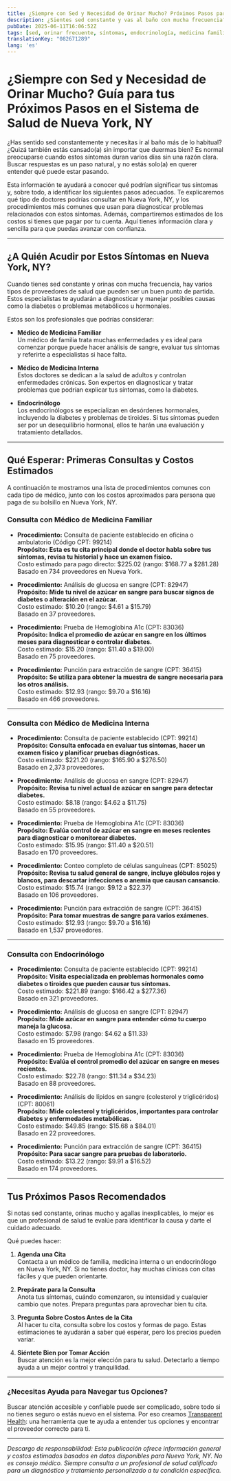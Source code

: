 ```yaml
---
title: ¿Siempre con Sed y Necesidad de Orinar Mucho? Próximos Pasos para tu Cuidado en Nueva York, NY  
description: ¿Sientes sed constante y vas al baño con mucha frecuencia? Aprende a quién acudir y los costos estimados del cuidado en Nueva York, NY.  
pubDate: 2025-06-11T16:06:52Z
tags: [sed, orinar frecuente, síntomas, endocrinología, medicina familiar, medicina interna, Nueva York, costos de salud]
translationKey: "082671289"
lang: 'es'
---
```


# ¿Siempre con Sed y Necesidad de Orinar Mucho? Guía para tus Próximos Pasos en el Sistema de Salud de Nueva York, NY

¿Has sentido sed constantemente y necesitas ir al baño más de lo habitual? ¿Quizá también estás cansado(a) sin importar que duermas bien? Es normal preocuparse cuando estos síntomas duran varios días sin una razón clara. Buscar respuestas es un paso natural, y no estás solo(a) en querer entender qué puede estar pasando.

Esta información te ayudará a conocer qué podrían significar tus síntomas y, sobre todo, a identificar los siguientes pasos adecuados. Te explicaremos qué tipo de doctores podrías consultar en Nueva York, NY, y los procedimientos más comunes que usan para diagnosticar problemas relacionados con estos síntomas. Además, compartiremos estimados de los costos si tienes que pagar por tu cuenta. Aquí tienes información clara y sencilla para que puedas avanzar con confianza.

---

## ¿A Quién Acudir por Estos Síntomas en Nueva York, NY?

Cuando tienes sed constante y orinas con mucha frecuencia, hay varios tipos de proveedores de salud que pueden ser un buen punto de partida. Estos especialistas te ayudarán a diagnosticar y manejar posibles causas como la diabetes o problemas metabólicos u hormonales.

Estos son los profesionales que podrías considerar:

- **Médico de Medicina Familiar**  
  Un médico de familia trata muchas enfermedades y es ideal para comenzar porque puede hacer análisis de sangre, evaluar tus síntomas y referirte a especialistas si hace falta.

- **Médico de Medicina Interna**  
  Estos doctores se dedican a la salud de adultos y controlan enfermedades crónicas. Son expertos en diagnosticar y tratar problemas que podrían explicar tus síntomas, como la diabetes.

- **Endocrinólogo**  
  Los endocrinólogos se especializan en desórdenes hormonales, incluyendo la diabetes y problemas de tiroides. Si tus síntomas pueden ser por un desequilibrio hormonal, ellos te harán una evaluación y tratamiento detallados.

---

## Qué Esperar: Primeras Consultas y Costos Estimados

A continuación te mostramos una lista de procedimientos comunes con cada tipo de médico, junto con los costos aproximados para persona que paga de su bolsillo en Nueva York, NY.

### Consulta con Médico de Medicina Familiar

- **Procedimiento:** Consulta de paciente establecido en oficina o ambulatorio (Código CPT: 99214)  
  **Propósito:** **Esta es tu cita principal donde el doctor habla sobre tus síntomas, revisa tu historial y hace un examen físico.**  
  Costo estimado para pago directo: $225.02 (rango: $168.77 a $281.28)  
  Basado en 734 proveedores en Nueva York.

- **Procedimiento:** Análisis de glucosa en sangre (CPT: 82947)  
  **Propósito:** **Mide tu nivel de azúcar en sangre para buscar signos de diabetes o alteración en el azúcar.**  
  Costo estimado: $10.20 (rango: $4.61 a $15.79)  
  Basado en 37 proveedores.

- **Procedimiento:** Prueba de Hemoglobina A1c (CPT: 83036)  
  **Propósito:** **Indica el promedio de azúcar en sangre en los últimos meses para diagnosticar o controlar diabetes.**  
  Costo estimado: $15.20 (rango: $11.40 a $19.00)  
  Basado en 75 proveedores.

- **Procedimiento:** Punción para extracción de sangre (CPT: 36415)  
  **Propósito:** **Se utiliza para obtener la muestra de sangre necesaria para los otros análisis.**  
  Costo estimado: $12.93 (rango: $9.70 a $16.16)  
  Basado en 466 proveedores.

---

### Consulta con Médico de Medicina Interna

- **Procedimiento:** Consulta de paciente establecido (CPT: 99214)  
  **Propósito:** **Consulta enfocada en evaluar tus síntomas, hacer un examen físico y planificar pruebas diagnósticas.**  
  Costo estimado: $221.20 (rango: $165.90 a $276.50)  
  Basado en 2,373 proveedores.

- **Procedimiento:** Análisis de glucosa en sangre (CPT: 82947)  
  **Propósito:** **Revisa tu nivel actual de azúcar en sangre para detectar diabetes.**  
  Costo estimado: $8.18 (rango: $4.62 a $11.75)  
  Basado en 55 proveedores.

- **Procedimiento:** Prueba de Hemoglobina A1c (CPT: 83036)  
  **Propósito:** **Evalúa control de azúcar en sangre en meses recientes para diagnosticar o monitorear diabetes.**  
  Costo estimado: $15.95 (rango: $11.40 a $20.51)  
  Basado en 170 proveedores.

- **Procedimiento:** Conteo completo de células sanguíneas (CPT: 85025)  
  **Propósito:** **Revisa tu salud general de sangre, incluye glóbulos rojos y blancos, para descartar infecciones o anemia que causan cansancio.**  
  Costo estimado: $15.74 (rango: $9.12 a $22.37)  
  Basado en 106 proveedores.

- **Procedimiento:** Punción para extracción de sangre (CPT: 36415)  
  **Propósito:** **Para tomar muestras de sangre para varios exámenes.**  
  Costo estimado: $12.93 (rango: $9.70 a $16.16)  
  Basado en 1,537 proveedores.

---

### Consulta con Endocrinólogo

- **Procedimiento:** Consulta de paciente establecido (CPT: 99214)  
  **Propósito:** **Visita especializada en problemas hormonales como diabetes o tiroides que pueden causar tus síntomas.**  
  Costo estimado: $221.89 (rango: $166.42 a $277.36)  
  Basado en 321 proveedores.

- **Procedimiento:** Análisis de glucosa en sangre (CPT: 82947)  
  **Propósito:** **Mide azúcar en sangre para entender cómo tu cuerpo maneja la glucosa.**  
  Costo estimado: $7.98 (rango: $4.62 a $11.33)  
  Basado en 15 proveedores.

- **Procedimiento:** Prueba de Hemoglobina A1c (CPT: 83036)  
  **Propósito:** **Evalúa el control promedio del azúcar en sangre en meses recientes.**  
  Costo estimado: $22.78 (rango: $11.34 a $34.23)  
  Basado en 88 proveedores.

- **Procedimiento:** Análisis de lípidos en sangre (colesterol y triglicéridos) (CPT: 80061)  
  **Propósito:** **Mide colesterol y triglicéridos, importantes para controlar diabetes y enfermedades metabólicas.**  
  Costo estimado: $49.85 (rango: $15.68 a $84.01)  
  Basado en 22 proveedores.

- **Procedimiento:** Punción para extracción de sangre (CPT: 36415)  
  **Propósito:** **Para sacar sangre para pruebas de laboratorio.**  
  Costo estimado: $13.22 (rango: $9.91 a $16.52)  
  Basado en 174 proveedores.

---

## Tus Próximos Pasos Recomendados

Si notas sed constante, orinas mucho y agallas inexplicables, lo mejor es que un profesional de salud te evalúe para identificar la causa y darte el cuidado adecuado.

Qué puedes hacer:

1. **Agenda una Cita**  
   Contacta a un médico de familia, medicina interna o un endocrinólogo en Nueva York, NY. Si no tienes doctor, hay muchas clínicas con citas fáciles y que pueden orientarte.

2. **Prepárate para la Consulta**  
   Anota tus síntomas, cuándo comenzaron, su intensidad y cualquier cambio que notes. Prepara preguntas para aprovechar bien tu cita.

3. **Pregunta Sobre Costos Antes de la Cita**  
   Al hacer tu cita, consulta sobre los costos y formas de pago. Estas estimaciones te ayudarán a saber qué esperar, pero los precios pueden variar.

4. **Siéntete Bien por Tomar Acción**  
   Buscar atención es la mejor elección para tu salud. Detectarlo a tiempo ayuda a un mejor control y tranquilidad.

---

### ¿Necesitas Ayuda para Navegar tus Opciones?

Buscar atención accesible y confiable puede ser complicado, sobre todo si no tienes seguro o estás nuevo en el sistema. Por eso creamos [Transparent Health](https://transparenthealth.ai): una herramienta que te ayuda a entender tus opciones y encontrar el proveedor correcto para ti.

---

*Descargo de responsabilidad: Esta publicación ofrece información general y costos estimados basados en datos disponibles para Nueva York, NY. No es consejo médico. Siempre consulta a un profesional de salud calificado para un diagnóstico y tratamiento personalizado a tu condición específica.*